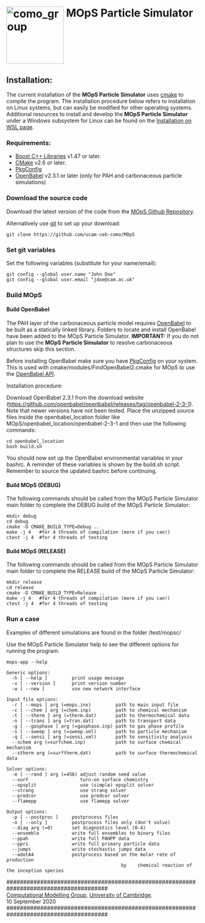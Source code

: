 # <img align="top" src="https://user-images.githubusercontent.com/32139876/92795750-8767bf00-f3a8-11ea-921a-17fac1435171.png" alt="como_group" width="150"/> MOpS Particle Simulator

## Installation:

The current installation of the **MOpS Particle Simulator** uses [cmake](https://cmake.org/) to compile the program. The installation procedure below refers to installation on Linux systems, but can easily be modified for other operating systems. Additional resources to install and develop the **MOpS Particle Simulator** under a Windows subsystem for Linux can be found on the [Installation on WSL page](./INSTALLATION_ON_WSL.md).

### Requirements:

- [Boost C++ Libraries](https://www.boost.org/) v1.47 or later.
- [CMake](https://cmake.org/) v2.6 or later.
- [PkgConfig](https://www.freedesktop.org/wiki/Software/pkg-config/)
- [OpenBabel](http://openbabel.org/wiki/Main_Page) v2.3.1 or later (only for PAH and carbonaceous particle simulations)

### Download the source code

Download the latest version of the code from the [MOpS Github Repository](https://github.com/ucam-ceb-como/MOpS).

Alternatively use [git](https://git-scm.com/) to set up your download:

	git clone https://github.com/ucam-ceb-como/MOpS
	
### Set git variables

Set the following variables (substitute for your name/email):

    git config --global user.name "John Doe"
    git config --global user.email "jdoe@cam.ac.uk"

### Build MOpS

#### Build OpenBabel

The PAH layer of the carbonaceous particle model requires [OpenBabel](http://openbabel.org/wiki/Main_Page) to be built as a statically linked library. Folders to locate and install OpenBabel have been added to the MOpS Particle Simulator. **IMPORTANT:** If you do not plan to use the **MOpS Particle Simulator** to resolve carbonaceous structures skip this section.

Before installing OpenBabel make sure you have [PkgConfig](https://www.freedesktop.org/wiki/Software/pkg-config/) on your system. This is used with cmake/modules/FindOpenBabel2.cmake for MOpS to use the [OpenBabel API](http://openbabel.org/dev-api/cmake_project.shtml).

Installation procedure:

Download OpenBabel 2.3.1 from the download website (https://github.com/openbabel/openbabel/releases/tag/openbabel-2-3-1). Note that newer versions have not been tested. Place the unzipped source files inside the openbabel_location folder like MOpS/openbabel_location/openbabel-2-3-1 and then use the following commands:
	
	cd openbabel_location
	bash build.sh

You should now set up the OpenBabel environmental variables in your bashrc. A reminder of these variables is shown by the build.sh script. Remember to source the updated bashrc before continuing.

#### Build MOpS (DEBUG)

The following commands should be called from the MOpS Particle Simulator main folder to complete the DEBUG build of the MOpS Particle Simulator:

    mkdir debug
    cd debug
    cmake -D CMAKE_BUILD_TYPE=Debug ..
    make -j 4   #for 4 threads of compilation (more if you can!)
    ctest -j 4  #for 4 threads of testing

#### Build MOpS (RELEASE)

The following commands should be called from the MOpS Particle Simulator main folder to complete the RELEASE build of the MOpS Particle Simulator:

    mkdir release
    cd release
    cmake -D CMAKE_BUILD_TYPE=Release ..
    make -j 4   #for 4 threads of compilation (more if you can!)
    ctest -j 4  #for 4 threads of testing

### Run a case

Examples of different simulations are found in the folder /test/mopsc/

Use the MOpS Particle Simulator help to see the different options for running the program. 

	mops-app --help
	
	Generic options:
	  -h [ --help ]         print usage message
	  -v [ --version ]      print version number
	  -w [ --new ]          use new network interface

	Input file options:
	  -r [ --mops ] arg (=mops.inx)         path to main input file
	  -c [ --chem ] arg (=chem.inp)         path to chemical mechanism
	  -t [ --therm ] arg (=therm.dat)       path to thermochemical data
	  -n [ --trans ] arg (=tran.dat)        path to transport data
	  -g [ --gasphase ] arg (=gasphase.inp) path to gas phase profile
	  -s [ --sweep ] arg (=sweep.xml)       path to particle mechanism
	  -q [ --sensi ] arg (=sensi.xml)       path to sensitivity analysis
	  --schem arg (=surfchem.inp)           path to surface chemical mechanism
	  --stherm arg (=surftherm.dat)         path to surface thermochemical data

	Solver options:
	  -e [ --rand ] arg (=456) adjust random seed value
	  --surf                   turn-on surface chemistry
	  --opsplit                use (simple) opsplit solver
	  --strang                 use strang solver
	  --predcor                use predcor solver
	  --flamepp                use flamepp solver

	Output options:
	  -p [ --postproc ]     postprocess files
	  -o [ --only ]         postprocess files only (don't solve)
	  --diag arg (=0)       set diagnostics level (0-4)
	  --ensemble            write full ensembles to binary files
	  --ppah                write full PAHPP data
	  --ppri                write full primary particle data
	  --jumps               write stochastic jumps data
	  --wdotA4              postprocess based on the molar rate of production 
							                  by 	chemical reaction of the inception species


######################################################################################\
[Computational Modelling Group](https://como.ceb.cam.ac.uk), [University of Cambridge](https://www.cam.ac.uk/). \
10 September 2020 \
######################################################################################
